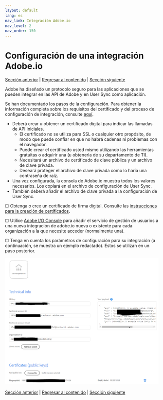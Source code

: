 ```yaml
---
layout: default
lang: es
nav_link: Integración Adobe.io
nav_level: 2
nav_order: 150
---
```


# Configuración de una integración Adobe.io

[Sección anterior](decide_deletion_policy.md) \| [Regresar al contenido](index.md) \| [Sección siguiente](identify_server.md)

Adobe ha diseñado un protocolo seguro para las aplicaciones que se pueden integrar en las API de Adobe y en User Sync como aplicación.

Se han documentado los pasos de la configuración. Para obtener la información completa sobre los requisitos del certificado y del proceso de configuración de integración, consulte [aquí](https://www.adobe.io/apis/cloudplatform/console/authentication.html).

- Deberá crear u obtener un certificado digital para indicar las llamadas de API iniciales.
  - El certificado no se utiliza para SSL o cualquier otro propósito, de modo que puede confiar en que no habrá cadenas ni problemas con el navegador.
  - Puede crear el certificado usted mismo utilizando las herramientas gratuitas o adquirir una (u obtenerla de su departamento de TI).
  - Necesitará un archivo de certificado de clave pública y un archivo de clave privada.
  - Deseará proteger el archivo de clave privada como lo haría una contraseña de raíz.
- Una vez configurada, la consola de Adobe.io muestra todos los valores necesarios. Los copiará en el archivo de configuración de User Sync.
- También deberá añadir el archivo de clave privada a la configuración de User Sync.

&#9744; Obtenga o cree un certificado de firma digital. Consulte las [instrucciones para la creación de certificados](https://www.adobe.io/apis/cloudplatform/console/authentication/createcert.html).

&#9744; Utilice [Adobe I/O Console](https://console.adobe.io) para añadir el servicio de gestión de usuarios a una nueva integración de adobe.io nueva o existente para cada organización a la que necesite acceder (normalmente una).

&#9744; Tenga en cuenta los parámetros de configuración para su integración (a continuación, se muestra un ejemplo redactado). Estos se utilizan en un paso posterior.


![img](images/setup_adobe_io_data.png)


[Sección anterior](decide_deletion_policy.md) \| [Regresar al contenido](index.md) \| [Sección siguiente](identify_server.md)
